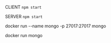 CLIENT
`npm start`

SERVER
`npm start`

docker run --name mongo -p 27017:27017 mongo

docker run mongo
